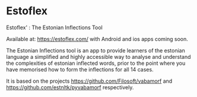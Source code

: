 # Estoflex
Estoflex' : The Estonian Inflections Tool

Available at: https://estoflex.com/ with Android and ios apps coming soon.

The Estonian Inflections tool is an app to provide learners of the estonian language a simplified and highly accessible way to analyse and understand the complexities of estonian inflected words, prior to the point where you have memorised how to form the inflections for all 14 cases.

It is based on the projects https://github.com/Filosoft/vabamorf and https://github.com/estnltk/pyvabamorf respectively.
